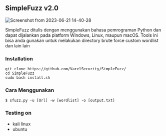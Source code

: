 ## SimpleFuzz v2.0

![Screenshot from 2023-06-21 14-40-28](https://github.com/0xkucing/SimpleFuzz/assets/105418279/54e54466-1d60-4ed1-a8c6-319dbe88487f)


SimpleFuzz ditulis dengan menggunakan bahasa pemrograman Python dan dapat dijalankan pada platform Windows, Linux, maupun macOS. Tools ini bisa anda gunakan untuk melakukan directory brute force custom wordlist dan lain lain

### Installation
```
git clone https://github.com/VarelSecurity/SimpleFuzz/
cd SimpleFuzz
sudo bash install.sh
```

### Cara Menggunakan
```
$ sfuzz.py -u [Url] -w [wordlist] -o [output.txt]

```
### Testing on 

* kali linux
* ubuntu



